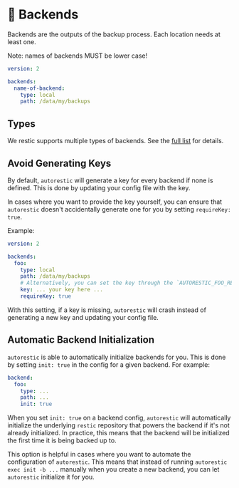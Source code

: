 # 💽 Backends

Backends are the outputs of the backup process. Each location needs at least one.

Note: names of backends MUST be lower case!

```yaml | .autorestic.yml
version: 2

backends:
  name-of-backend:
    type: local
    path: /data/my/backups
```

## Types

We restic supports multiple types of backends. See the [full list](/backend/available) for details.

## Avoid Generating Keys

By default, `autorestic` will generate a key for every backend if none is defined. This is done by updating your config file with the key.

In cases where you want to provide the key yourself, you can ensure that `autorestic` doesn't accidentally generate one for you by setting `requireKey: true`.

Example:

```yaml | .autorestic.yml
version: 2

backends:
  foo:
    type: local
    path: /data/my/backups
    # Alternatively, you can set the key through the `AUTORESTIC_FOO_RESTIC_PASSWORD` environment variable.
    key: ... your key here ...
    requireKey: true
```

With this setting, if a key is missing, `autorestic` will crash instead of generating a new key and updating your config file.

## Automatic Backend Initialization

`autorestic` is able to automatically initialize backends for you. This is done by setting `init: true` in the config for a given backend. For example:

```yaml | .autorestic.yml
backend:
  foo:
    type: ...
    path: ...
    init: true
```

When you set `init: true` on a backend config, `autorestic` will automatically initialize the underlying `restic` repository that powers the backend if it's not already initialized. In practice, this means that the backend will be initialized the first time it is being backed up to.

This option is helpful in cases where you want to automate the configuration of `autorestic`. This means that instead of running `autorestic exec init -b ...` manually when you create a new backend, you can let `autorestic` initialize it for you.
